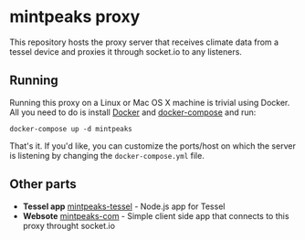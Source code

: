 # mintpeaks proxy

This repository hosts the proxy server that receives climate data from a tessel device and proxies it through socket.io to any listeners.

## Running

Running this proxy on a Linux or Mac OS X machine is trivial using Docker. All you need to do is install [Docker](http://docker.com) and [docker-compose](http://docs.docker.com/compose/install/) and run:

```
docker-compose up -d mintpeaks
```

That's it. If you'd like, you can customize the ports/host on which the server is listening by changing the `docker-compose.yml` file.

## Other parts

- **Tessel app** [mintpeaks-tessel](https://github.com/mihar/mintpeaks-tessel) - Node.js app for Tessel
- **Websote** [mintpeaks-com](https://github.com/mihar/mintpeaks-com) - Simple client side app that connects to this proxy throught socket.io
